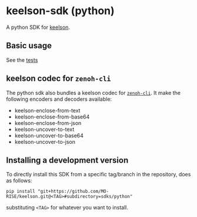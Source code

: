 # keelson-sdk (python)

A python SDK for [keelson](https://github.com/MO-RISE/keelson).

## Basic usage
See the [tests](https://github.com/MO-RISE/keelson/blob/main/sdks/python/tests/test_sdk.py)

## keelson codec for `zenoh-cli`
The python sdk also bundles a keelson codec for [`zenoh-cli`](https://github.com/MO-RISE/zenoh-cli). It make the following encoders and decoders available:

* keelson-enclose-from-text
* keelson-enclose-from-base64
* keelson-enclose-from-json
* keelson-uncover-to-text
* keelson-uncover-to-base64
* keelson-uncover-to-json

## Installing a development version
To directly install this SDK from a specific tag/branch in the repository, does as follows:

`pip install "git+https://github.com/MO-RISE/keelson.git@<TAG>#subdirectory=sdks/python"`

substituting `<TAG>` for whatever you want to install.